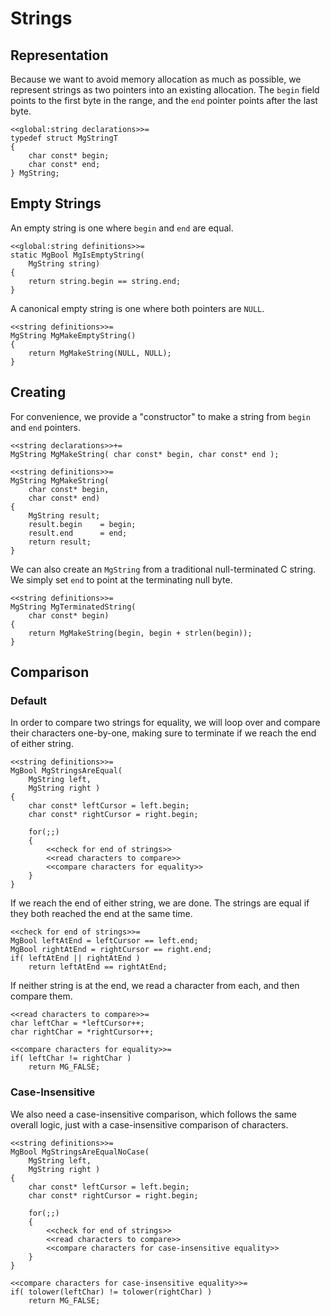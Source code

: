 Strings
=======

Representation
--------------

Because we want to avoid memory allocation as much as possible, we represent strings as two pointers into an existing allocation.
The `begin` field points to the first byte in the range, and the `end` pointer points after the last byte.

    <<global:string declarations>>=
    typedef struct MgStringT
    {
        char const* begin;
        char const* end;
    } MgString;

Empty Strings
-------------

An empty string is one where `begin` and `end` are equal.

    <<global:string definitions>>=
    static MgBool MgIsEmptyString(
        MgString string)
    {
        return string.begin == string.end;
    }

A canonical empty string is one where both pointers are `NULL`.

    <<string definitions>>=
    MgString MgMakeEmptyString()
    {
        return MgMakeString(NULL, NULL);
    }

Creating
--------

For convenience, we provide a "constructor"  to make a string from `begin` and `end` pointers.

    <<string declarations>>+=
    MgString MgMakeString( char const* begin, char const* end );

    <<string definitions>>=
    MgString MgMakeString(
        char const* begin,
        char const* end)
    {
        MgString result;
        result.begin    = begin;
        result.end      = end;
        return result;
    }

We can also create an `MgString` from a traditional null-terminated C string.
We simply set `end` to point at the terminating null byte.

    <<string definitions>>=
    MgString MgTerminatedString(
        char const* begin)
    {
        return MgMakeString(begin, begin + strlen(begin));
    }

Comparison
----------

### Default ###

In order to compare two strings for equality, we will loop over and compare their characters one-by-one, making sure to terminate if we reach the end of either string.

    <<string definitions>>=
    MgBool MgStringsAreEqual(
        MgString left,
        MgString right )
    {
        char const* leftCursor = left.begin;
        char const* rightCursor = right.begin;

        for(;;)
        {
            <<check for end of strings>>
            <<read characters to compare>>
            <<compare characters for equality>>
        }
    }

If we reach the end of either string, we are done.
The strings are equal if they both reached the end at the same time.

    <<check for end of strings>>=
    MgBool leftAtEnd = leftCursor == left.end;
    MgBool rightAtEnd = rightCursor == right.end;
    if( leftAtEnd || rightAtEnd )
        return leftAtEnd == rightAtEnd;

If neither string is at the end, we read a character from each, and then compare them.

    <<read characters to compare>>=
    char leftChar = *leftCursor++;
    char rightChar = *rightCursor++;

    <<compare characters for equality>>=
    if( leftChar != rightChar )
        return MG_FALSE;

### Case-Insensitive ###

We also need a case-insensitive comparison, which follows the same overall logic, just with a case-insensitive comparison of characters.

    <<string definitions>>=
    MgBool MgStringsAreEqualNoCase(
        MgString left,
        MgString right )
    {
        char const* leftCursor = left.begin;
        char const* rightCursor = right.begin;

        for(;;)
        {
            <<check for end of strings>>
            <<read characters to compare>>
            <<compare characters for case-insensitive equality>>
        }
    }

    <<compare characters for case-insensitive equality>>=
    if( tolower(leftChar) != tolower(rightChar) )
        return MG_FALSE;
